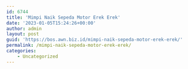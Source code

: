 ```yaml
---
id: 6744
title: 'Mimpi Naik Sepeda Motor Erek Erek'
date: '2023-01-05T15:24:26+00:00'
author: admin
layout: post
guid: 'https://bos.awn.biz.id/mimpi-naik-sepeda-motor-erek-erek/'
permalink: /mimpi-naik-sepeda-motor-erek-erek/
categories:
    - Uncategorized
---
```


